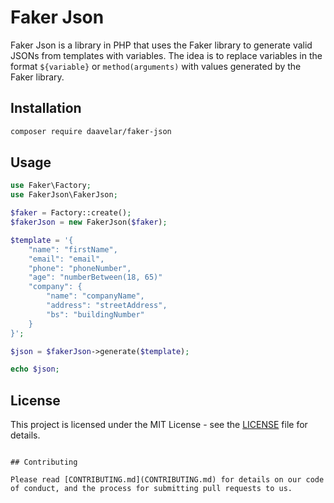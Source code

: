 # Faker Json

Faker Json is a library in PHP that uses the Faker library to generate valid JSONs from templates with variables.
The idea is to replace variables in the format `${variable}` or `method(arguments)` with values generated by the Faker library.

## Installation

```bash
composer require daavelar/faker-json
```

## Usage

```php
use Faker\Factory;
use FakerJson\FakerJson;

$faker = Factory::create();
$fakerJson = new FakerJson($faker);

$template = '{
    "name": "firstName",
    "email": "email",
    "phone": "phoneNumber",
    "age": "numberBetween(18, 65)"
    "company": {
        "name": "companyName",
        "address": "streetAddress",
        "bs": "buildingNumber"
    }
}';

$json = $fakerJson->generate($template);

echo $json;
```

## License

This project is licensed under the MIT License - see the [LICENSE](LICENSE) file for details.
```

## Contributing

Please read [CONTRIBUTING.md](CONTRIBUTING.md) for details on our code of conduct, and the process for submitting pull requests to us.